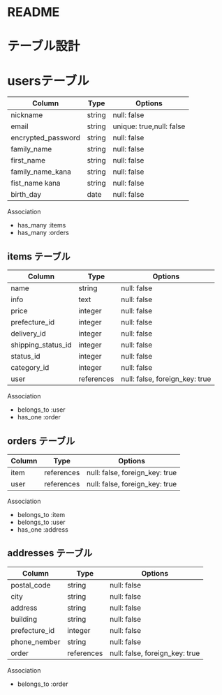 # README

# テーブル設計  

# usersテーブル
| Column             | Type   | Options                   |
|-----------------   | ------ | ------------------------- |
| nickname           | string | null: false               |
| email              | string | unique: true,null: false  |
| encrypted_password | string | null: false               |
| family_name        | string | null: false               |
| first_name         | string | null: false               |
| family_name_kana   | string | null: false               |
| fist_name kana     | string | null: false               |
| birth_day          | date   | null: false               |

 Association

 - has_many :items
 - has_many :orders

 ## items テーブル
| Column             | Type       |  Options                       |
|------------------  | --------   | -------------------------------|                    
| name               | string     | null: false                    |
| info               | text       | null: false                    |
| price              | integer    | null: false                    |
| prefecture_id      | integer    | null: false                    |
| delivery_id        | integer    | null: false                    |
| shipping_status_id | integer    | null: false                    |
| status_id          | integer    | null: false                    |
| category_id        | integer    | null: false                    |
| user               | references | null: false, foreign_key: true |

Association
- belongs_to :user
- has_one :order

## orders テーブル
| Column        | Type       | Options                        |
|---------------| ---------- | -------------------------------|
| item          | references | null: false, foreign_key: true |
| user          | references | null: false, foreign_key: true |



Association

- belongs_to :item
- belongs_to :user
- has_one :address

## addresses テーブル

| Column           | Type        | Options                            |
|----------------- | ----------  | ---------------------------------- |
| postal_code      | string      | null: false                        |
| city             | string      | null: false                        |
| address          | string      | null: false                        |
| building         | string      | null: false                        |
| prefecture_id    | integer     | null: false                        |
| phone_nember     | string      | null: false                        |
| order            | references  | null: false, foreign_key: true     |

Association

- belongs_to :order